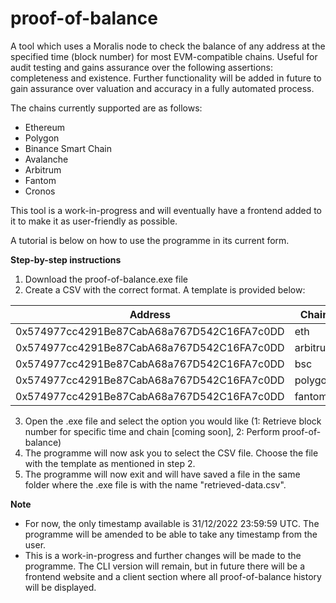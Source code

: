 # proof-of-balance
A tool which uses a Moralis node to check the balance of any address at the specified time (block number) for most EVM-compatible chains.
Useful for audit testing and gains assurance over the following assertions: completeness and existence. Further functionality will be added in future to gain assurance over valuation and accuracy in a fully automated process. 

The chains currently supported are as follows:
- Ethereum
- Polygon
- Binance Smart Chain
- Avalanche
- Arbitrum
- Fantom
- Cronos

This tool is a work-in-progress and will eventually have a frontend added to it to make it as user-friendly as possible. 

A tutorial is below on how to use the programme in its current form. 

**Step-by-step instructions**

1. Download the proof-of-balance.exe file
2. Create a CSV with the correct format. A template is provided below:

| Address | Chain |
| --- | --- |
| 0x574977cc4291Be87CabA68a767D542C16FA7c0DD | eth |
| 0x574977cc4291Be87CabA68a767D542C16FA7c0DD | arbitrum |
| 0x574977cc4291Be87CabA68a767D542C16FA7c0DD | bsc |
| 0x574977cc4291Be87CabA68a767D542C16FA7c0DD | polygon |
| 0x574977cc4291Be87CabA68a767D542C16FA7c0DD | fantom |

3. Open the .exe file and select the option you would like (1: Retrieve block number for specific time and chain [coming soon], 2: Perform proof-of-balance)
4. The programme will now ask you to select the CSV file. Choose the file with the template as mentioned in step 2.
5. The programme will now exit and will have saved a file in the same folder where the .exe file is with the name "retrieved-data.csv". 

**Note**
- For now, the only timestamp available is 31/12/2022 23:59:59 UTC. The programme will be amended to be able to take any timestamp from the user.
- This is a work-in-progress and further changes will be made to the programme. The CLI version will remain, but in future there will be a frontend website and a client section where all proof-of-balance history will be displayed. 
